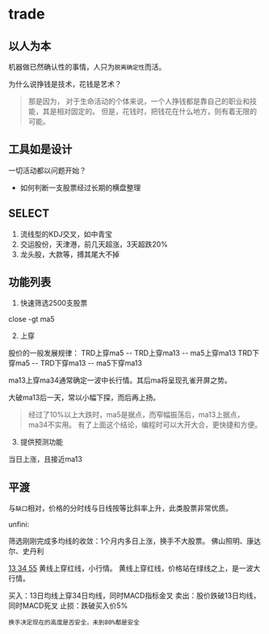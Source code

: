 # trade

## 以人为本

  机器做已然确认性的事情，人只为`脱离确定性`而活。

  为什么说挣钱是技术，花钱是艺术？

> 那是因为，
  对于生命活动的个体来说，一个人挣钱都是靠自己的职业和技能，其是相对固定的。
  但是，花钱时，把钱花在什么地方，则有着无限的可能。

## 工具如是设计 

  一切活动都以问题开始？

  * 如何判断一支股票经过长期的横盘整理

## SELECT

  1. 流线型的KDJ交叉，如中青宝
  2. 交运股份，天津港，前几天超涨，3天超跌20%
  3. 龙头股，大款等，搏其尾大不掉

## 功能列表

  1. 快速筛选2500支股票

  close -gt ma5 

  2. 上穿

  股价的一般发展规律：
  TRD上穿ma5    --  TRD上穿ma13 -- ma5上穿ma13
  TRD下穿ma5    --  TRD下穿ma13 -- ma5下穿ma13

  ma13上穿ma34通常确定一波中长行情。其后ma将呈现孔雀开屏之势。

  大破ma13后一天，常以小幅下探，而后再上扬。

> 经过了10%以上大跌时，ma5是据点，而窄幅振荡后，ma13上据点，ma34不实用。
> 有了上面这个结论，编程时可以大开大合，更快捷和方便。

  3. 提供预测功能

  当日上涨，且接近ma13

## 平渡

  与`缺口`相对，价格的分时线与日线按等比斜率上升，此类股票非常优质。

  unfini: 

  筛选刚刚完成多均线的收敛：1个月内多日上涨，换手不大股票。
  佛山照明、康达尔、史丹利

  [13 34 55](黄红绿) 
  黄线上穿红线，小行情。
  黄线上穿红线，价格站在绿线之上，是一波大行情。

  买入：13日均线上穿34日均线，同时MACD指标金叉
  卖出：股价跌破13日均线，同时MACD死叉
  止损：跌破买入价5%

  `换手决定现在的高度是否安全，未到80%都是安全`

